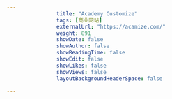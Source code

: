 ---
                title: "Academy Customize"
                tags: [商业网站]
                externalUrl: "https://acamize.com/"
                weight: 891
                showDate: false
                showAuthor: false
                showReadingTime: false
                showEdit: false
                showLikes: false
                showViews: false
                layoutBackgroundHeaderSpace: false
                ---

